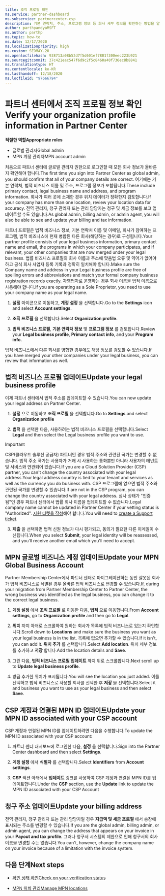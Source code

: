 ```yaml
---
title: 조직 프로필 확인
ms.service: partner-dashboard
ms.subservice: partnercenter-csp
description: 기본 연락처, 주소, 프로그램 정보 등 회사 세부 정보를 확인하는 방법을 알아봅니다. 또한 법률 및 청구 주소를 업데이트할 수 있습니다.
author: parthpandyaMSFT
ms.author: parthp
ms.topic: how-to
ms.date: 12/17/2020
ms.localizationpriority: high
ms.custom: SEOMAY.20
ms.openlocfilehash: 938713a08b52d7f5d601ef7801f300eec223b921
ms.sourcegitcommit: 37c421eac547f6d9c2f5c8460a40f736ec8b8841
ms.translationtype: HT
ms.contentlocale: ko-KR
ms.lasthandoff: 12/18/2020
ms.locfileid: "97666794"
---
```

# <a name="verify-your-organization-profile-information-in-partner-center"></a><span data-ttu-id="16c89-104">파트너 센터에서 조직 프로필 정보 확인</span><span class="sxs-lookup"><span data-stu-id="16c89-104">Verify your organization profile information in Partner Center</span></span>

<span data-ttu-id="16c89-105">**적절한 역할**</span><span class="sxs-lookup"><span data-stu-id="16c89-105">**Appropriate roles**</span></span>

- <span data-ttu-id="16c89-106">글로벌 관리자</span><span class="sxs-lookup"><span data-stu-id="16c89-106">Global admin</span></span>
- <span data-ttu-id="16c89-107">MPN 계정 관리자</span><span class="sxs-lookup"><span data-stu-id="16c89-107">MPN account admin</span></span>

<span data-ttu-id="16c89-108">처음으로 파트너 센터에 글로벌 관리자 권한으로 로그인할 때 모든 회사 정보가 올바른지 확인해야 합니다.</span><span class="sxs-lookup"><span data-stu-id="16c89-108">The first time you sign into Partner Center as global admin, you should confirm that all of your company details are correct.</span></span> <span data-ttu-id="16c89-109">여기에는 기본 연락처, 법적 비즈니스 이름 및 주소, 프로그램 정보가 포함됩니다.</span><span class="sxs-lookup"><span data-stu-id="16c89-109">These include primary contact, legal business name and address, and program information.</span></span> <span data-ttu-id="16c89-110">회사가 여러 곳에 소재한 경우 위치 데이터가 정확한지 검토합니다.</span><span class="sxs-lookup"><span data-stu-id="16c89-110">If your company has more than one location, review your location data for accuracy.</span></span> <span data-ttu-id="16c89-111">전역 관리자, 청구 관리자 또는 관리 담당자는 청구 및 세금 정보를 보고 업데이트할 수도 있습니다.</span><span class="sxs-lookup"><span data-stu-id="16c89-111">As global admin, billing admin, or admin agent, you will also be able to see and update your billing and tax information.</span></span>

<span data-ttu-id="16c89-112">파트너 프로필은 법적 비즈니스 정보, 기본 연락처 이름 및 이메일, 회사가 참여하는 프로그램, 법적 비즈니스에 현재 병합된 다른 회사(해당하는 경우)로 구성됩니다.</span><span class="sxs-lookup"><span data-stu-id="16c89-112">Your partner profile consists of your legal business information, primary contact name and email, the programs in which your company participates, and if relevant, your other companies that are now merged under your legal business.</span></span> <span data-ttu-id="16c89-113">법률 비즈니스 프로필의 회사 이름과 주소에 맞춤법 오류 및 약어가 없어야 하고 공식 회사 사업자 등록 기록과 정확히 일치해야 합니다.</span><span class="sxs-lookup"><span data-stu-id="16c89-113">Make sure the Company name and address in your Legal business profile are free of spelling errors and abbreviations and match your formal company business registration records exactly.</span></span> <span data-ttu-id="16c89-114">자영업자로 운영하는 경우 회사 이름을 법적 이름으로 사용해야 합니다.</span><span class="sxs-lookup"><span data-stu-id="16c89-114">If you are operating as a Sole Proprietor, you need to use your company name as your legal name.</span></span>

1. <span data-ttu-id="16c89-115">**설정** 아이콘으로 이동하고, **계정 설정** 을 선택합니다.</span><span class="sxs-lookup"><span data-stu-id="16c89-115">Go to the **Settings** icon and select **Account settings**.</span></span>
 
1. <span data-ttu-id="16c89-116">**조직 프로필** 을 선택합니다.</span><span class="sxs-lookup"><span data-stu-id="16c89-116">Select **Organization profile**.</span></span> 

2. <span data-ttu-id="16c89-117">**법적 비즈니스 프로필**, **기본 연락처 정보** 및 **프로그램 정보** 를 검토합니다.</span><span class="sxs-lookup"><span data-stu-id="16c89-117">Review your **Legal business profile**, **Primary contact info**, and your **Program info**.</span></span>

<span data-ttu-id="16c89-118">법적 비즈니스에서 다른 회사를 병합한 경우에도 해당 정보를 검토할 수 있습니다.</span><span class="sxs-lookup"><span data-stu-id="16c89-118">If you have merged your other companies under your legal business, you can review that information as well.</span></span> 

## <a name="update-your-legal-business-profile"></a><span data-ttu-id="16c89-119">법적 비즈니스 프로필 업데이트</span><span class="sxs-lookup"><span data-stu-id="16c89-119">Update your legal business profile</span></span>

<span data-ttu-id="16c89-120">이제 파트너 센터에서 법적 주소를 업데이트할 수 있습니다.</span><span class="sxs-lookup"><span data-stu-id="16c89-120">You can now update your legal address on Partner Center.</span></span>

1. <span data-ttu-id="16c89-121">**설정** 으로 이동하고 **조직 프로필** 을 선택합니다.</span><span class="sxs-lookup"><span data-stu-id="16c89-121">Go to **Settings** and select **Organization profile**</span></span>


2. <span data-ttu-id="16c89-122">**법적** 을 선택한 다음, 사용하려는 법적 비즈니스 프로필을 선택합니다.</span><span class="sxs-lookup"><span data-stu-id="16c89-122">Select **Legal**  and then select the Legal business profile you want to use.</span></span>

>[!Important]
><span data-ttu-id="16c89-123">CSP(클라우드 솔루션 공급자) 파트너인 경우 법적 주소와 관련된 국가는 변경할 수 없습니다. 법적 주소 국가는 사용자가 거래 시 사용하는 통화뿐만 아니라 사용자의 테넌트 및 서비스와 연관되어 있습니다.</span><span class="sxs-lookup"><span data-stu-id="16c89-123">If you are a Cloud Solution Provider (CSP) partner, you can't change the country associated with your legal address.Your legal address country is tied to your tenant and services as well as the currency you do business with.</span></span> <span data-ttu-id="16c89-124">CSP 프로그램에 없으면 법적 주소와 관련된 국가를 변경할 수 있습니다.</span><span class="sxs-lookup"><span data-stu-id="16c89-124">If are not in the CSP program, you can change the country associated with your legal address.</span></span> <span data-ttu-id="16c89-125">심사 상태가 "인증됨"인 경우 파트너 센터에서 법률 회사 이름을 업데이트할 수 없습니다.</span><span class="sxs-lookup"><span data-stu-id="16c89-125">Legal company name cannot be updated in Partner Center if your vetting status is "Authorized".</span></span> <span data-ttu-id="16c89-126">[지원 티켓을 작성](https://partner.microsoft.com/dashboard/support/csp/servicerequests/create?stage=2&topicid=eb74583c-61b3-2124-bffc-00920e0ae772)해야 합니다.</span><span class="sxs-lookup"><span data-stu-id="16c89-126">You will need to [create a Support ticket](https://partner.microsoft.com/dashboard/support/csp/servicerequests/create?stage=2&topicid=eb74583c-61b3-2124-bffc-00920e0ae772).</span></span>

3. <span data-ttu-id="16c89-127">**제출** 을 선택하면 법적 신원 정보가 다시 평가되고, 동의가 필요한 다른 이메일이 수신됩니다.</span><span class="sxs-lookup"><span data-stu-id="16c89-127">When you select **Submit**, your legal identity will be reassessed, and you'll receive another email which you'll need to accept.</span></span>

## <a name="update-your-mpn-global-business-account"></a><span data-ttu-id="16c89-128">MPN 글로벌 비즈니스 계정 업데이트</span><span class="sxs-lookup"><span data-stu-id="16c89-128">Update your MPN Global Business Account</span></span>

<span data-ttu-id="16c89-129">Partner Membership Center에서 파트너 센터로 마이그레이션하는 동안 잘못된 회사가 법적 비즈니스로 식별된 경우 올바른 법적 비즈니스로 변경할 수 있습니다.</span><span class="sxs-lookup"><span data-stu-id="16c89-129">If, during your migration from Partner Membership Center to Partner Center, the wrong business was identified as the legal business, you can change it to the correct legal business.</span></span>

1. <span data-ttu-id="16c89-130">**계정 설정** 에서 **조직 프로필** 로 이동한 다음, **법적** 으로 이동합니다.</span><span class="sxs-lookup"><span data-stu-id="16c89-130">From **Account settings**, go to **Organization profile** and then go to **Legal**.</span></span>

1.  <span data-ttu-id="16c89-131">**위치** 까지 아래로 스크롤하여 원하는 회사가 목록에 법적 비즈니스로 있는지 확인합니다.</span><span class="sxs-lookup"><span data-stu-id="16c89-131">Scroll down to **Locations** and make sure the business you want as your legal business is in the list.</span></span> <span data-ttu-id="16c89-132">목록에 없으면 추가할 수 있습니다.</span><span class="sxs-lookup"><span data-stu-id="16c89-132">If it isn't, you can add it.</span></span> <span data-ttu-id="16c89-133">**위치 추가** 를 선택합니다.</span><span class="sxs-lookup"><span data-stu-id="16c89-133">Select **Add location**.</span></span> <span data-ttu-id="16c89-134">위치 세부 정보를 추가하고 **저장** 합니다.</span><span class="sxs-lookup"><span data-stu-id="16c89-134">Add the location details and **Save**.</span></span>

2. <span data-ttu-id="16c89-135">그런 다음, **법적 비즈니스 프로필 업데이트** 까지 위로 스크롤합니다.</span><span class="sxs-lookup"><span data-stu-id="16c89-135">Next scroll up to **Update legal business profile**.</span></span>

3. <span data-ttu-id="16c89-136">방금 추가한 위치가 표시됩니다.</span><span class="sxs-lookup"><span data-stu-id="16c89-136">You will see the location you just added.</span></span> <span data-ttu-id="16c89-137">이를 선택하고 법적 비즈니스로 사용할 회사를 선택한 후 **저장** 을 선택합니다.</span><span class="sxs-lookup"><span data-stu-id="16c89-137">Select it and business you want to use as your legal business and then select **Save**.</span></span>

## <a name="update-your-mpn-id-associated-with-your-csp-account"></a><span data-ttu-id="16c89-138">CSP 계정과 연결된 MPN ID 업데이트</span><span class="sxs-lookup"><span data-stu-id="16c89-138">Update your MPN ID associated with your CSP account</span></span>

<span data-ttu-id="16c89-139">CSP 계정과 연결된 MPN ID를 업데이트하려면 다음을 수행합니다.</span><span class="sxs-lookup"><span data-stu-id="16c89-139">To update the MPN ID associated with your CSP account:</span></span>

1. <span data-ttu-id="16c89-140">파트너 센터 대시보드에 로그인한 다음, **설정** 을 선택합니다.</span><span class="sxs-lookup"><span data-stu-id="16c89-140">Sign into the Partner Center dashboard and then select **Settings**.</span></span>
 
1. <span data-ttu-id="16c89-141">**계정 설정** 에서 **식별자** 를 선택합니다.</span><span class="sxs-lookup"><span data-stu-id="16c89-141">Select **Identifiers** from **Account settings**.</span></span>

1. <span data-ttu-id="16c89-142">**CSP** 섹션 아래에서 **업데이트** 링크를 사용하여 CSP 계정과 연결된 MPN ID를 업데이트합니다.</span><span class="sxs-lookup"><span data-stu-id="16c89-142">Under the **CSP** section, use the **Update** link to update the MPN ID associated with your CSP Account</span></span> 


## <a name="update-your-billing-address"></a><span data-ttu-id="16c89-143">청구 주소 업데이트</span><span class="sxs-lookup"><span data-stu-id="16c89-143">Update your billing address</span></span>

<span data-ttu-id="16c89-144">전역 관리자, 청구 관리자 또는 관리 담당자일 경우 **지급액 및 세금 프로필** 에서 송장에 표시되는 주소를 변경할 수 있습니다.</span><span class="sxs-lookup"><span data-stu-id="16c89-144">If you are the global admin, billing admin, or admin agent, you can change the address that appears on your invoice in your **Payout and tax profile**.</span></span> <span data-ttu-id="16c89-145">그러나 청구서 시스템의 제한으로 인해 청구서의 회사 이름을 변경할 수는 없습니다.</span><span class="sxs-lookup"><span data-stu-id="16c89-145">You can't, however, change the company name on your invoice because of a limitation with the invoice system.</span></span>

## <a name="next-steps"></a><span data-ttu-id="16c89-146">다음 단계</span><span class="sxs-lookup"><span data-stu-id="16c89-146">Next steps</span></span>


- [<span data-ttu-id="16c89-147">확인 상태 확인</span><span class="sxs-lookup"><span data-stu-id="16c89-147">Check on your verification status</span></span>](verification-responses.md)
 
- [<span data-ttu-id="16c89-148">MPN 위치 관리</span><span class="sxs-lookup"><span data-stu-id="16c89-148">Manage MPN locations</span></span>](manage-locations.md)



